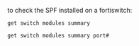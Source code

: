 to check the SPF installed on a fortiswitch:

```
get switch modules summary
```

```
get switch modules summary port#
```